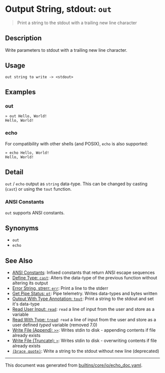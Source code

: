 # Output String, stdout: `out`

> Print a string to the stdout with a trailing new line character

## Description

Write parameters to stdout with a trailing new line character.

## Usage

```
out string to write -> <stdout>
```

## Examples

### out

```
» out Hello, World!
Hello, World!
```

### echo

For compatibility with other shells (and POSIX), `echo` is also supported:

```
» echo Hello, World!
Hello, World!
```

## Detail

`out` / `echo` output as `string` data-type. This can be changed by casting
(`cast`) or using the `tout` function.

### ANSI Constants

`out` supports ANSI constants.

## Synonyms

* `out`
* `echo`


## See Also

* [ANSI Constants](../user-guide/ansi.md):
  Infixed constants that return ANSI escape sequences
* [Define Type: `cast`](../commands/cast.md):
  Alters the data-type of the previous function without altering its output
* [Error String, strerr: `err`](../commands/err.md):
  Print a line to the stderr
* [Get Pipe Status: `pt`](../commands/pt.md):
  Pipe telemetry. Writes data-types and bytes written
* [Output With Type Annotation: `tout`](../commands/tout.md):
  Print a string to the stdout and set it's data-type
* [Read User Input: `read`](../commands/read.md):
  `read` a line of input from the user and store as a variable
* [Read With Type: `tread`](../deprecated/tread.md):
  `read` a line of input from the user and store as a user defined *typed* variable (removed 7.0)
* [Write File (Append): `>>`](../parser/file-append.md):
  Writes stdin to disk - appending contents if file already exists
* [Write File (Truncate): `>`](../parser/file-truncate.md):
  Writes stdin to disk - overwriting contents if file already exists
* [`(brace quote)`](../parser/brace-quote-func.md):
  Write a string to the stdout without new line (deprecated)

<hr/>

This document was generated from [builtins/core/io/echo_doc.yaml](https://github.com/lmorg/murex/blob/master/builtins/core/io/echo_doc.yaml).